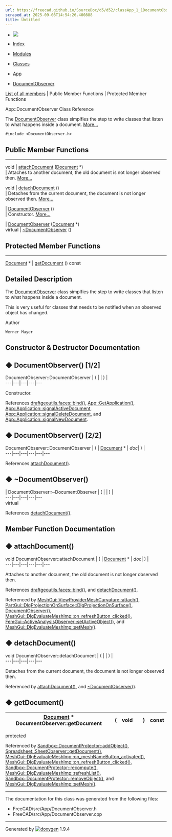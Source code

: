 ```yaml
---
url: https://freecad.github.io/SourceDoc/d5/d52/classApp_1_1DocumentObserver.html
scraped_at: 2025-09-08T14:54:26.400888
title: Untitled
---
```


  * [ ![](https://www.freecad.org/svg/logo-freecad.svg) ](https://freecadweb.org "FreeCAD")
  * [Index](../../index.html "Index")
  * [Modules](../../modules.html "Modules list")
  * [Classes](../../annotated.html "Annotated list")

  * [App](../../dd/dc2/namespaceApp.html)
  * [DocumentObserver](../../d5/d52/classApp_1_1DocumentObserver.html)

[List of all members](../../de/de4/classApp_1_1DocumentObserver-members.html) | Public Member Functions | Protected Member Functions

App::DocumentObserver Class Reference

The [DocumentObserver](../../d5/d52/classApp_1_1DocumentObserver.html "The
DocumentObserver class simplfies the step to write classes that listen to what
happens inside a d...") class simplfies the step to write classes that listen
to what happens inside a document.
[More...](../../d5/d52/classApp_1_1DocumentObserver.html#details)

`#include <DocumentObserver.h>`

##  Public Member Functions  
  
---  
void | [attachDocument](../../d5/d52/classApp_1_1DocumentObserver.html#a7b62ebc00f12f189dd1338cbd9817ac1) ([Document](../../d8/d3e/classApp_1_1Document.html) *)  
| Attaches to another document, the old document is not longer observed then.
[More...](../../d5/d52/classApp_1_1DocumentObserver.html#a7b62ebc00f12f189dd1338cbd9817ac1)  
  
void | [detachDocument](../../d5/d52/classApp_1_1DocumentObserver.html#a47fa57aec4571b9e8e844bcc56962546) ()  
| Detaches from the current document, the document is not longer observed
then.
[More...](../../d5/d52/classApp_1_1DocumentObserver.html#a47fa57aec4571b9e8e844bcc56962546)  
  
|
[DocumentObserver](../../d5/d52/classApp_1_1DocumentObserver.html#a413aef62f11ee673feff12fb7968cd71)
()  
| Constructor.
[More...](../../d5/d52/classApp_1_1DocumentObserver.html#a413aef62f11ee673feff12fb7968cd71)  
  
|
[DocumentObserver](../../d5/d52/classApp_1_1DocumentObserver.html#aede80a503f96172d392f86ab3047a4da)
([Document](../../d8/d3e/classApp_1_1Document.html) *)  
virtual | [~DocumentObserver](../../d5/d52/classApp_1_1DocumentObserver.html#ae777e9e5f17925e2740c3d126336c6ff) ()  
  
##  Protected Member Functions  
  
---  
[Document](../../d8/d3e/classApp_1_1Document.html) * | [getDocument](../../d5/d52/classApp_1_1DocumentObserver.html#adda884e1c97f6d107ce0723a4ad6316c) () const  
  
## Detailed Description

The [DocumentObserver](../../d5/d52/classApp_1_1DocumentObserver.html "The
DocumentObserver class simplfies the step to write classes that listen to what
happens inside a d...") class simplfies the step to write classes that listen
to what happens inside a document.

This is very useful for classes that needs to be notified when an observed
object has changed.

Author

    Werner Mayer 

## Constructor & Destructor Documentation

## ◆ DocumentObserver() [1/2]

DocumentObserver::DocumentObserver  | ( | | ) |   
---|---|---|---|---  
  
Constructor.

References
[draftgeoutils.faces::bind()](../../d9/dfd/group__draftgeoutils.html#ga6589f3a751c4ddd5c4f02b95ee2139c7),
[App::GetApplication()](../../dd/dc2/namespaceApp.html#a84dbe47fe47bf688ae33c4bc0b1296a4),
[App::Application::signalActiveDocument](../../da/dbf/classApp_1_1Application.html#ad9cf4f57c0d4fda56d79ec91936efa39),
[App::Application::signalDeleteDocument](../../da/dbf/classApp_1_1Application.html#aeea280bfd7007230846703a362c16a47),
and
[App::Application::signalNewDocument](../../da/dbf/classApp_1_1Application.html#a49425118433ce84229402407d5631ea4).

## ◆ DocumentObserver() [2/2]

DocumentObserver::DocumentObserver  | ( | [Document](../../d8/d3e/classApp_1_1Document.html) *  | _doc_| ) |   
---|---|---|---|---|---  
  
References
[attachDocument()](../../d5/d52/classApp_1_1DocumentObserver.html#a7b62ebc00f12f189dd1338cbd9817ac1).

## ◆ ~DocumentObserver()

| DocumentObserver::~DocumentObserver  | ( | | ) |   
---|---|---|---|---  
virtual  
  
References
[detachDocument()](../../d5/d52/classApp_1_1DocumentObserver.html#a47fa57aec4571b9e8e844bcc56962546).

## Member Function Documentation

## ◆ attachDocument()

void DocumentObserver::attachDocument  | ( | [Document](../../d8/d3e/classApp_1_1Document.html) *  | _doc_| ) |   
---|---|---|---|---|---  
  
Attaches to another document, the old document is not longer observed then.

References
[draftgeoutils.faces::bind()](../../d9/dfd/group__draftgeoutils.html#ga6589f3a751c4ddd5c4f02b95ee2139c7),
and
[detachDocument()](../../d5/d52/classApp_1_1DocumentObserver.html#a47fa57aec4571b9e8e844bcc56962546).

Referenced by
[MeshGui::ViewProviderMeshCurvature::attach()](../../db/d1c/classMeshGui_1_1ViewProviderMeshCurvature.html#ad36ed9ef7edb7c4ec98d622ec6acf48c),
[PartGui::DlgProjectionOnSurface::DlgProjectionOnSurface()](../../d2/da4/classPartGui_1_1DlgProjectionOnSurface.html#a280d8ac8bf690484a268f54625c2c7e2),
[DocumentObserver()](../../d5/d52/classApp_1_1DocumentObserver.html#aede80a503f96172d392f86ab3047a4da),
[MeshGui::DlgEvaluateMeshImp::on_refreshButton_clicked()](../../d6/d9b/classMeshGui_1_1DlgEvaluateMeshImp.html#a605469a13d795eb6e023070fd85ade67),
[FemGui::ActiveAnalysisObserver::setActiveObject()](../../dd/df6/classFemGui_1_1ActiveAnalysisObserver.html#a668eeab67692a4bf570ccdf236264d19),
and
[MeshGui::DlgEvaluateMeshImp::setMesh()](../../d6/d9b/classMeshGui_1_1DlgEvaluateMeshImp.html#a7f2b91d48902ffdad8f55ddc9ef1fce2).

## ◆ detachDocument()

void DocumentObserver::detachDocument  | ( | | ) |   
---|---|---|---|---  
  
Detaches from the current document, the document is not longer observed then.

Referenced by
[attachDocument()](../../d5/d52/classApp_1_1DocumentObserver.html#a7b62ebc00f12f189dd1338cbd9817ac1),
and
[~DocumentObserver()](../../d5/d52/classApp_1_1DocumentObserver.html#ae777e9e5f17925e2740c3d126336c6ff).

## ◆ getDocument()

| [Document](../../d8/d3e/classApp_1_1Document.html) * DocumentObserver::getDocument  | ( | void  | | ) |  const  
---|---|---|---|---|---  
protected  
  
Referenced by
[Sandbox::DocumentProtector::addObject()](../../d0/d8d/classSandbox_1_1DocumentProtector.html#ab3e2eccd0614aea0d2988a03c2e59f55),
[Spreadsheet::SheetObserver::getDocument()](../../db/d2b/classSpreadsheet_1_1SheetObserver.html#adcbcf41923104aefe294ef59d94d8e00),
[MeshGui::DlgEvaluateMeshImp::on_meshNameButton_activated()](../../d6/d9b/classMeshGui_1_1DlgEvaluateMeshImp.html#ae54004188b150e536ff0d1a2fec6c314),
[MeshGui::DlgEvaluateMeshImp::on_refreshButton_clicked()](../../d6/d9b/classMeshGui_1_1DlgEvaluateMeshImp.html#a605469a13d795eb6e023070fd85ade67),
[Sandbox::DocumentProtector::recompute()](../../d0/d8d/classSandbox_1_1DocumentProtector.html#a7bfc865c9997d286b937bf58e109ff82),
[MeshGui::DlgEvaluateMeshImp::refreshList()](../../d6/d9b/classMeshGui_1_1DlgEvaluateMeshImp.html#a09df67f594d7ad5fa40960e816fc8f4a),
[Sandbox::DocumentProtector::removeObject()](../../d0/d8d/classSandbox_1_1DocumentProtector.html#aa2c7a64fd80eccc6af9e4f9810e766c0),
and
[MeshGui::DlgEvaluateMeshImp::setMesh()](../../d6/d9b/classMeshGui_1_1DlgEvaluateMeshImp.html#a7f2b91d48902ffdad8f55ddc9ef1fce2).

* * *

The documentation for this class was generated from the following files:

  * FreeCAD/src/App/DocumentObserver.h
  * FreeCAD/src/App/DocumentObserver.cpp

* * *

Generated by
[![doxygen](../../doxygen.svg)](https://www.doxygen.org/index.html) 1.9.4


